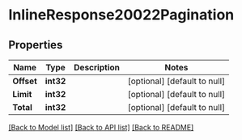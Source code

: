 # InlineResponse20022Pagination

## Properties
Name | Type | Description | Notes
------------ | ------------- | ------------- | -------------
**Offset** | **int32** |  | [optional] [default to null]
**Limit** | **int32** |  | [optional] [default to null]
**Total** | **int32** |  | [optional] [default to null]

[[Back to Model list]](../README.md#documentation-for-models) [[Back to API list]](../README.md#documentation-for-api-endpoints) [[Back to README]](../README.md)

